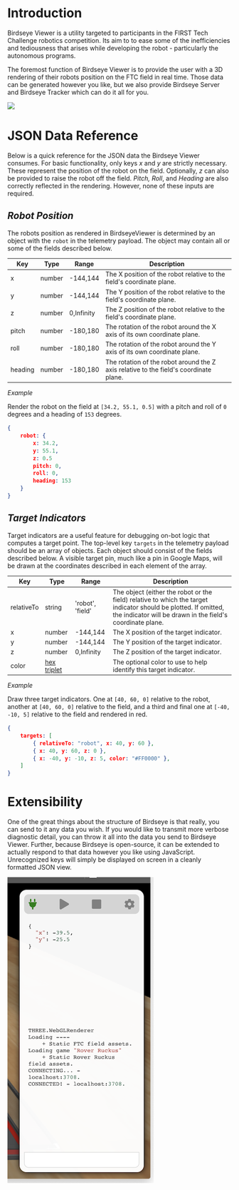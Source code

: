 # **Introduction**

Birdseye Viewer is a utility targeted to participants in the FIRST Tech Challenge robotics competition. Its aim to to ease some of the inefficiencies and tediousness that arises while developing the robot - particularly the autonomous programs.

The foremost function of Birdseye Viewer is to provide the user with a 3D rendering of their robots position on the FTC field in real time. Those data can be generated however you like, but we also provide Birdseye Server and Birdseye Tracker which can do it all for you.

![](doc/overview.gif)

# **JSON Data Reference**

Below is a quick reference for the JSON data the Birdseye Viewer consumes. For basic functionality, only keys *x* and *y* are strictly necessary. These represent the position of the robot on the field. Optionally, *z* can also be provided to raise the robot off the field. *Pitch, Roll*, and *Heading* are also correctly reflected in the rendering. However, none of these inputs are required.

## *Robot Position*

The robots position as rendered in BirdseyeViewer is determined by an object with the `robot` in the telemetry payload. The object may contain all or some of the fields described below. 

|Key|Type|Range|Description|
|---|---|---|---|
|x|number|-144,144|The X position of the robot relative to the field's coordinate plane.
|y|number|-144,144|The Y position of the robot relative to the field's coordinate plane.
|z|number|0,Infinity|The Z position of the robot relative to the field's coordinate plane.
|pitch|number|-180,180|The rotation of the robot around the X axis of its own coordinate plane.
|roll|number|-180,180|The rotation of the robot around the Y axis of its own coordinate plane.
|heading|number|-180,180|The rotation of the robot around the Z axis relative to the field's coordinate plane. 

_Example_

Render the robot on the field at `[34.2, 55.1, 0.5]` with a pitch and roll of `0` degrees and a heading of `153` degrees.
```json
{
    robot: {
        x: 34.2,
        y: 55.1,
        z: 0.5
        pitch: 0,
        roll: 0,
        heading: 153
    }
}
```

## *Target Indicators*

Target indicators are a useful feature for debugging on-bot logic that computes a target point. The top-level key `targets` in the telemetry payload should be an array of objects. Each object should consist of the fields described below. A visible target pin, much like a pin in Google Maps, will be drawn at the coordinates described in each element of the array.

|Key|Type|Range|Description|
|---|---|---|---|
|relativeTo|string|'robot', 'field'|The object (either the robot or the field) relative to which the target indicator should be plotted. If omitted, the indicator will be drawn in the field's coordinate plane. 
|x|number|-144,144|The X position of the target indicator.
|y|number|-144,144|The Y position of the target indicator.
|z|number|0,Infinity|The Z position of the target indicator.
|color|[hex triplet](https://en.wikipedia.org/wiki/Web_colors#Hex_triplet)| |The optional color to use to help identify this target indicator.

_Example_

Draw three target indicators. One at `[40, 60, 0]` relative to the robot, another at `[40, 60, 0]` relative to the field, and a third and final one at `[-40, -10, 5]` relative to the field and rendered in red.
```json
{
    targets: [
        { relativeTo: "robot", x: 40, y: 60 },
        { x: 40, y: 60, z: 0 },
        { x: -40, y: -10, z: 5, color: "#FF0000" },
    ]
}
```


# **Extensibility**
One of the great things about the structure of Birdseye is that really, you can send to it any data you wish. If you would like to transmit more verbose diagnostic detail, you can throw it all into the data you send to Birdseye Viewer. Further, because Birdseye is open-source, it can be extended to actually respond to that data however you like using JavaScript. Unrecognized keys will simply be displayed on screen in a cleanly formatted JSON view.

![](doc/rightRail.png)


